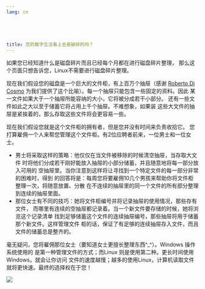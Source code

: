 ```yaml
---
lang: cn





title: 您的数字生活看上去是破碎的吗？
---
```


如果您已经知道什么是磁盘碎片而且已经每个月都在进行磁盘碎片整理，
那么这个页面只想告诉您，Linux不需要进行磁盘碎片整理。

现在我们假设您的磁盘是一个巨大的文件柜，有上百万个抽屉（感谢 
<a href="http://www.pps.jussieu.fr/~dicosmo/">Roberto Di Cosmo</a>
 为我们提供了这个比喻）。每一个抽屉只能包含一些固定的资料。因此
某一文件如果大于一个抽屉所能容纳的大小，它将被分成若干小部分。
还有一些文件如此之大以至于储蓄它将占用上千个抽屉。不难想象，如果装
这些大文件的抽屉是紧挨着的，那么存取这些文件将会更容易一些。

现在我们假设您就是这个文件柜的拥有者，但是您并没有时间来负责收拾它。
您打算雇佣一个人来帮您管理这个文件柜。有2位应聘者前来，一位男士和一位女士。

<ul>

<li>男士将采取这样的策略：他仅仅在当文件被移除的时候清空抽屉，当存取大文件
时将他们分成若干刚好能放入抽屉的小部分储蓄，并且随意地将每一部分放入可用的
空抽屉里。当你注意到这样将让寻找到一个特定文件的每一部分非常的困难时，得到
的回答将是：每周您将要雇佣10几个男孩来帮助你将文件柜整理一次，将随意放置、分散
在不连续的抽屉里的同一个文件的所有部分整理到连续的抽屉里面。</li>

<li>那位女士有不同的技巧：她将文件柜编号并将记录抽屉的使用情况，那些存有文件，
而哪里有连续的空抽屉都记录着。当一个新文件要存储的时候，她将浏览这个记录清单
找到足够储蓄这个文件的连续抽屉编号，那些抽屉将用于储蓄那个新文件。这样管理文件
柜的话，保证了有足够的连续抽屉存入文件，而且文件的储蓄总是整齐的。</li>

</ul>

毫无疑问，您将雇佣那位女士（要知道女士更擅长整理东西^_^）。Windows 操作系统使用的
是第一种管理文件的方式；而Linux 则是使用第二种。更长时间使用Windows，就会让你访问
文件的速度越慢；越多的使用Linux，计算机读取文件就将更快速。最终的选择权在于您！

<img src="Images/defragment.png" />




